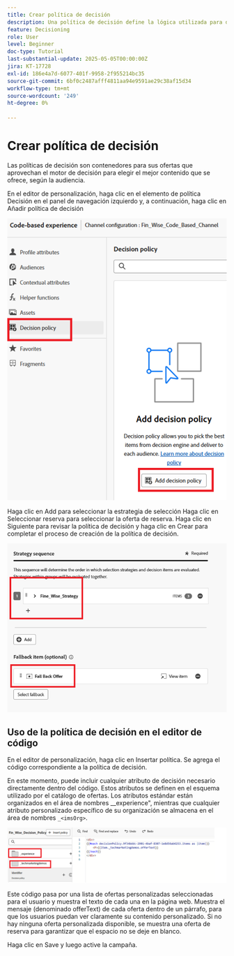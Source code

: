 ```yaml
---
title: Crear política de decisión
description: Una política de decisión define la lógica utilizada para determinar qué ofertas se entregan a un usuario durante la personalización.
feature: Decisioning
role: User
level: Beginner
doc-type: Tutorial
last-substantial-update: 2025-05-05T00:00:00Z
jira: KT-17728
exl-id: 186e4a7d-6077-401f-9958-2f955214bc35
source-git-commit: 6bf0c2487afff4811aa94e9591ae29c38af15d34
workflow-type: tm+mt
source-wordcount: '249'
ht-degree: 0%

---
```


# Crear política de decisión

Las políticas de decisión son contenedores para sus ofertas que aprovechan el motor de decisión para elegir el mejor contenido que se ofrece, según la audiencia.

En el editor de personalización, haga clic en el elemento de política Decisión en el panel de navegación izquierdo y, a continuación, haga clic en Añadir política de decisión

![create-decision-policy](assets/decision-policy.png)

Haga clic en Add para seleccionar la estrategia de selección
Haga clic en Seleccionar reserva para seleccionar la oferta de reserva.
Haga clic en Siguiente para revisar la política de decisión y haga clic en Crear para completar el proceso de creación de la política de decisión.


![política de decisión](assets/decision-policy2.png)


## Uso de la política de decisión en el editor de código

En el editor de personalización, haga clic en Insertar política. Se agrega el código correspondiente a la política de decisión.

En este momento, puede incluir cualquier atributo de decisión necesario directamente dentro del código. Estos atributos se definen en el esquema utilizado por el catálogo de ofertas. Los atributos estándar están organizados en el área de nombres __experience&quot;, mientras que cualquier atributo personalizado específico de su organización se almacena en el área de nombres `_<imsOrg>`.

![usando_decision_policy](assets/Insert-policy.png)

Este código pasa por una lista de ofertas personalizadas seleccionadas para el usuario y muestra el texto de cada una en la página web. Muestra el mensaje (denominado offerText) de cada oferta dentro de un párrafo, para que los usuarios puedan ver claramente su contenido personalizado.
Si no hay ninguna oferta personalizada disponible, se muestra una oferta de reserva para garantizar que el espacio no se deje en blanco.

Haga clic en Save y luego active la campaña.
